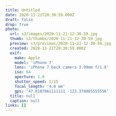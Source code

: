 ```yaml
---
title: Untitled
date: 2020-11-21T20:30:59.000Z
draft: false
drop: true
photo:
  url: s3/images/2020-11-21-12-30-59.jpg
  thumb: s3/thumbs/2020-11-21-12-30-59.jpg
  preview: s3/previews/2020-11-21-12-30-59.jpg
  created: 2020-11-21T20:30:59.000Z
  exif:
    make: Apple
    model: 'iPhone 7'
    lens: 'iPhone 7 back camera 3.99mm f/1.8'
    iso: 64
    aperture: 1.8
    shutter_speed: 1/15
    focal_length: '4.0 mm'
    gps: '47.8107861111111 -122.378005555556'
  title: null
  caption: null
links: []
---
```

